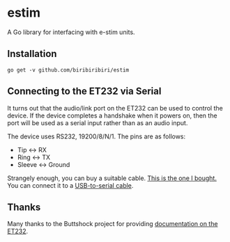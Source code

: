 # estim
A Go library for interfacing with e-stim units.

## Installation
```
go get -v github.com/biribiribiri/estim
```

## Connecting to the ET232 via Serial
It turns out that the audio/link port on the ET232 can be used to control the device. If the device completes a handshake when it powers on, then the port will be used as a serial input rather than as an audio input.

The device uses RS232, 19200/8/N/1. The pins are as follows: 
* Tip <-> RX
* Ring <-> TX
* Sleeve <-> Ground

Strangely enough, you can buy a suitable cable. [This is the one I bought.](https://www.amazon.com/gp/product/B004T9BBJC) You can connect it to a [USB-to-serial cable](https://www.amazon.com/gp/product/B0007OWNYA).

## Thanks
Many thanks to the Buttshock project for providing [documentation on the ET232](https://github.com/metafetish/buttshock-protocol-docs/blob/master/doc/et232-protocol.org).
